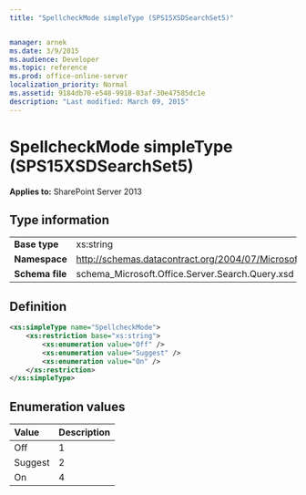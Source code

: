 ```yaml
---
title: "SpellcheckMode simpleType (SPS15XSDSearchSet5)"


manager: arnek
ms.date: 3/9/2015
ms.audience: Developer
ms.topic: reference
ms.prod: office-online-server
localization_priority: Normal
ms.assetid: 9184db70-e548-9918-03af-30e47585dc1e
description: "Last modified: March 09, 2015"
---
```


# SpellcheckMode simpleType (SPS15XSDSearchSet5)

 
  
 **Applies to:** SharePoint Server 2013
  
## Type information

|||
|:-----|:-----|
|**Base type** <br/> |xs:string  <br/> |
|**Namespace** <br/> |http://schemas.datacontract.org/2004/07/Microsoft.Office.Server.Search.Query  <br/> |
|**Schema file** <br/> |schema_Microsoft.Office.Server.Search.Query.xsd  <br/> |
   
## Definition

```XML
<xs:simpleType name="SpellcheckMode">
    <xs:restriction base="xs:string">
        <xs:enumeration value="Off" />
        <xs:enumeration value="Suggest" />
        <xs:enumeration value="On" />
    </xs:restriction>
</xs:simpleType>

```

## Enumeration values

|**Value**|**Description**|
|:-----|:-----|
|Off  <br/> |1  <br/> |
|Suggest  <br/> |2  <br/> |
|On  <br/> |4  <br/> |
   

